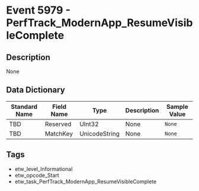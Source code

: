 # Event 5979 - PerfTrack_ModernApp_ResumeVisibleComplete

## Description
None

## Data Dictionary
|Standard Name|Field Name|Type|Description|Sample Value|
|---|---|---|---|---|
|TBD|Reserved|UInt32|None|`None`|
|TBD|MatchKey|UnicodeString|None|`None`|

## Tags
* etw_level_Informational
* etw_opcode_Start
* etw_task_PerfTrack_ModernApp_ResumeVisibleComplete